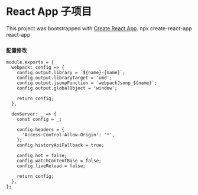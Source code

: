 # React App 子项目

This project was bootstrapped with [Create React App](https://github.com/facebook/create-react-app).
npx create-react-app react-app

### `配置修改`

```
module.exports = {
  webpack: config => {
    config.output.library = `${name}-[name]`;
    config.output.libraryTarget = 'umd';
    config.output.jsonpFunction = `webpackJsonp_${name}`;
    config.output.globalObject = 'window';

    return config;
  },

  devServer: _ => {
    const config = _;

    config.headers = {
      'Access-Control-Allow-Origin': '*',
    };
    config.historyApiFallback = true;

    config.hot = false;
    config.watchContentBase = false;
    config.liveReload = false;

    return config;
  },
};
```